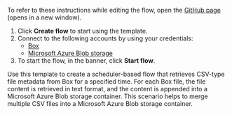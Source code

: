 To refer to these instructions while editing the flow, open the [GitHub page](https://github.com/ot4i/app-connect-templates/tree/main/resources/markdown/Data%20integration%20between%20Box%20files%20and%20Microsoft%20Azure%20Blob%20storage_instructions.md) (opens in a new window).

1. Click **Create flow** to start using the template.
2. Connect to the following accounts by using your credentials:
   - [Box](https://www.ibm.com/docs/en/app-connect/containers_cd?topic=apps-box)
   - [Microsoft Azure Blob storage](https://www.ibm.com/docs/en/app-connect/containers_cd?topic=apps-microsoft-azure-blob-storage)
3. To start the flow, in the banner, click **Start flow**.


Use this template to create a scheduler-based flow that retrieves CSV-type file metadata from Box for a specified time. For each Box file, the file content is retrieved in text format, and the content is appended into a Microsoft Azure Blob storage container. This scenario helps to merge multiple CSV files into a Microsoft Azure Blob storage container.






